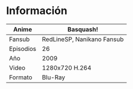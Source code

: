 # Información

| Anime | Basquash! |
| --- | --- |
| Fansub | RedLineSP, Nanikano Fansub |
| Episodios | 26 |
| Año | 2009 |
| Video | 1280x720 H.264 |
| Formato | Blu-Ray |